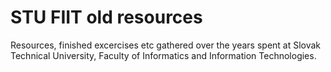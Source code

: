 # STU FIIT old resources

Resources, finished excercises etc gathered over the years spent at Slovak Technical University, Faculty of Informatics and Information Technologies.
